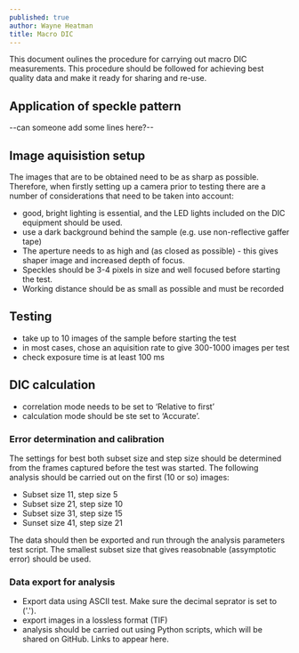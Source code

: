 ```yaml
---
published: true
author: Wayne Heatman
title: Macro DIC
---
```


This document oulines the procedure for carrying out macro DIC measurements. This procedure should be followed for achieving best quality data and make it ready for sharing and re-use.


## Application of speckle pattern
--can someone add some lines here?--

## Image aquisistion setup
The images that are to be obtained need to be as sharp as possible. Therefore, when firstly setting up a camera prior to testing there are a number of considerations that need to be taken into account:
- good, bright lighting is essential, and the LED lights included on the DIC equipment should be used. 
- use a dark background behind the sample (e.g. use non-reflective gaffer tape)
- The aperture needs to as high and (as closed as possible) -  this gives shaper image and increased depth of focus. 
- Speckles should be 3-4 pixels in size and well focused before starting the test.
- Working distance should be as small as possible and must be recorded

## Testing
- take up to 10 images of the sample before starting the test
- in most cases, chose an aquisition rate to give 300-1000 images per test
- check exposure time is at least 100 ms

## DIC calculation
- correlation mode needs to be set to ‘Relative to first’  
- calculation mode should be ste set to ‘Accurate’. 

### Error determination and calibration
The settings for best both subset size and step size should be determined from the frames captured before the test was started. The following analysis should be carried out on the first (10 or so) images:

- Subset size 11, step size 5
- Subset size 21, step size 10
- Subset size 31, step size 15
- Sunset size 41, step size 21

The data should then be exported and run through the analysis parameters test script. The smallest subset size that gives reasobnable (assymptotic error) should be used.

### Data export for analysis
- Export data using ASCII test. Make sure the decimal seprator is set to ('.').
- export images in a lossless format (TIF)
- analysis should be carried out using Python scripts, which will be shared on GitHub. Links to appear here.

